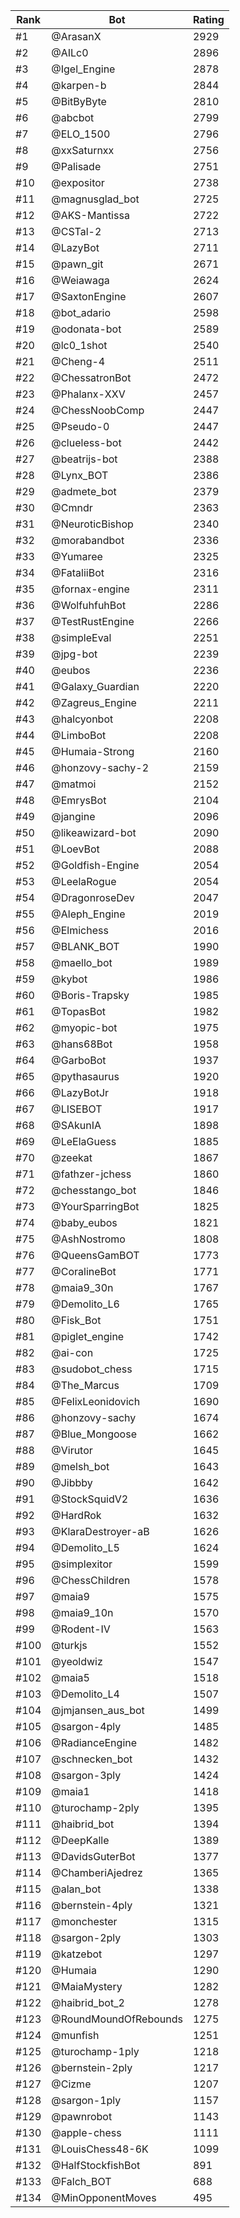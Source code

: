 Rank|Bot|Rating
---|---|---
#1|@ArasanX|2929
#2|@AILc0|2896
#3|@Igel_Engine|2878
#4|@karpen-b|2844
#5|@BitByByte|2810
#6|@abcbot|2799
#7|@ELO_1500|2796
#8|@xxSaturnxx|2756
#9|@Palisade|2751
#10|@expositor|2738
#11|@magnusglad_bot|2725
#12|@AKS-Mantissa|2722
#13|@CSTal-2|2713
#14|@LazyBot|2711
#15|@pawn_git|2671
#16|@Weiawaga|2624
#17|@SaxtonEngine|2607
#18|@bot_adario|2598
#19|@odonata-bot|2589
#20|@lc0_1shot|2540
#21|@Cheng-4|2511
#22|@ChessatronBot|2472
#23|@Phalanx-XXV|2457
#24|@ChessNoobComp|2447
#25|@Pseudo-0|2447
#26|@clueless-bot|2442
#27|@beatrijs-bot|2388
#28|@Lynx_BOT|2386
#29|@admete_bot|2379
#30|@Cmndr|2363
#31|@NeuroticBishop|2340
#32|@morabandbot|2336
#33|@Yumaree|2325
#34|@FataliiBot|2316
#35|@fornax-engine|2311
#36|@WolfuhfuhBot|2286
#37|@TestRustEngine|2266
#38|@simpleEval|2251
#39|@jpg-bot|2239
#40|@eubos|2236
#41|@Galaxy_Guardian|2220
#42|@Zagreus_Engine|2211
#43|@halcyonbot|2208
#44|@LimboBot|2208
#45|@Humaia-Strong|2160
#46|@honzovy-sachy-2|2159
#47|@matmoi|2152
#48|@EmrysBot|2104
#49|@jangine|2096
#50|@likeawizard-bot|2090
#51|@LoevBot|2088
#52|@Goldfish-Engine|2054
#53|@LeelaRogue|2054
#54|@DragonroseDev|2047
#55|@Aleph_Engine|2019
#56|@Elmichess|2016
#57|@BLANK_BOT|1990
#58|@maello_bot|1989
#59|@kybot|1986
#60|@Boris-Trapsky|1985
#61|@TopasBot|1982
#62|@myopic-bot|1975
#63|@hans68Bot|1958
#64|@GarboBot|1937
#65|@pythasaurus|1920
#66|@LazyBotJr|1918
#67|@LISEBOT|1917
#68|@SAkunIA|1898
#69|@LeElaGuess|1885
#70|@zeekat|1867
#71|@fathzer-jchess|1860
#72|@chesstango_bot|1846
#73|@YourSparringBot|1825
#74|@baby_eubos|1821
#75|@AshNostromo|1808
#76|@QueensGamBOT|1773
#77|@CoralineBot|1771
#78|@maia9_30n|1767
#79|@Demolito_L6|1765
#80|@Fisk_Bot|1751
#81|@piglet_engine|1742
#82|@ai-con|1725
#83|@sudobot_chess|1715
#84|@The_Marcus|1709
#85|@FelixLeonidovich|1690
#86|@honzovy-sachy|1674
#87|@Blue_Mongoose|1662
#88|@Virutor|1645
#89|@melsh_bot|1643
#90|@Jibbby|1642
#91|@StockSquidV2|1636
#92|@HardRok|1632
#93|@KlaraDestroyer-aB|1626
#94|@Demolito_L5|1624
#95|@simplexitor|1599
#96|@ChessChildren|1578
#97|@maia9|1575
#98|@maia9_10n|1570
#99|@Rodent-IV|1563
#100|@turkjs|1552
#101|@yeoldwiz|1547
#102|@maia5|1518
#103|@Demolito_L4|1507
#104|@jmjansen_aus_bot|1499
#105|@sargon-4ply|1485
#106|@RadianceEngine|1482
#107|@schnecken_bot|1432
#108|@sargon-3ply|1424
#109|@maia1|1418
#110|@turochamp-2ply|1395
#111|@haibrid_bot|1394
#112|@DeepKalle|1389
#113|@DavidsGuterBot|1377
#114|@ChamberiAjedrez|1365
#115|@alan_bot|1338
#116|@bernstein-4ply|1321
#117|@monchester|1315
#118|@sargon-2ply|1303
#119|@katzebot|1297
#120|@Humaia|1290
#121|@MaiaMystery|1282
#122|@haibrid_bot_2|1278
#123|@RoundMoundOfRebounds|1275
#124|@munfish|1251
#125|@turochamp-1ply|1218
#126|@bernstein-2ply|1217
#127|@Cizme|1207
#128|@sargon-1ply|1157
#129|@pawnrobot|1143
#130|@apple-chess|1111
#131|@LouisChess48-6K|1099
#132|@HalfStockfishBot|891
#133|@Falch_BOT|688
#134|@MinOpponentMoves|495
